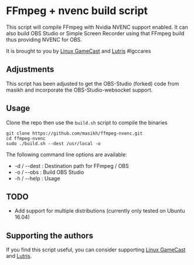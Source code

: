# FFmpeg + nvenc build script

This script will compile FFmpeg with Nvidia NVENC support enabled.
It can also build OBS Studio or Simple Screen Recorder using that FFmpeg build
thus providing NVENC for OBS.

It is brought to you by [Linux GameCast](http://linuxgamecast.com/) and
[Lutris](https://lutris.net) #lgccares

## Adjustments

This script has been adjusted to get the OBS-Studio (forked) code from masikh and incorporate the OBS-Studio-websocket support.

## Usage

Clone the repo then use the `build.sh` script to compile the binaries

```
git clone https://github.com/masikh/ffmpeg-nvenc.git
cd ffmpeg-nvenc
sudo ./build.sh --dest /usr/local -o
```

The following command line options are available:

* -d / --dest <path> : Destination path for FFmpeg / OBS
* -o / --obs : Build OBS Studio
* -h / --help : Usage

## TODO

* Add support for multiple distributions (currently only tested on Ubuntu 16.04)

## Supporting the authors

If you find this script useful, you can consider
supporting [Linux GameCast](https://www.patreon.com/linuxgamecast)
and [Lutris](https://www.patreon.com/lutris).
